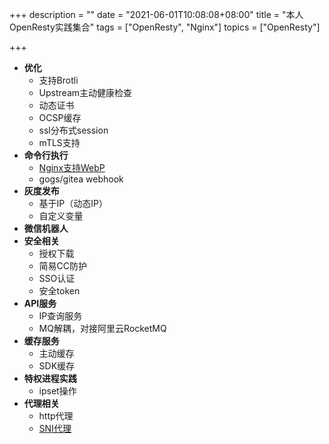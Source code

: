 +++
description = ""
date = "2021-06-01T10:08:08+08:00"
title = "本人OpenResty实践集合"
tags = ["OpenResty", "Nginx"]
topics = ["OpenResty"]

+++

- **优化**
    - 支持Brotli
    - Upstream主动健康检查
    - 动态证书
    - OCSP缓存
    - ssl分布式session
    - mTLS支持
- **命令行执行**
    - [Nginx支持WebP](/post/nginx-support-webp/)
    - gogs/gitea webhook
- **灰度发布**
    - 基于IP（动态IP）
    - 自定义变量
- **微信机器人**
- **安全相关**
    - 授权下载
    - 简易CC防护
    - SSO认证
    - 安全token
- **API服务**
    - IP查询服务
    - MQ解耦，对接阿里云RocketMQ
- **缓存服务**
    - 主动缓存
    - SDK缓存
- **特权进程实践**
    - ipset操作
- **代理相关**
    - http代理
    - [SNI代理](/post/nginx-sniproxy/)
